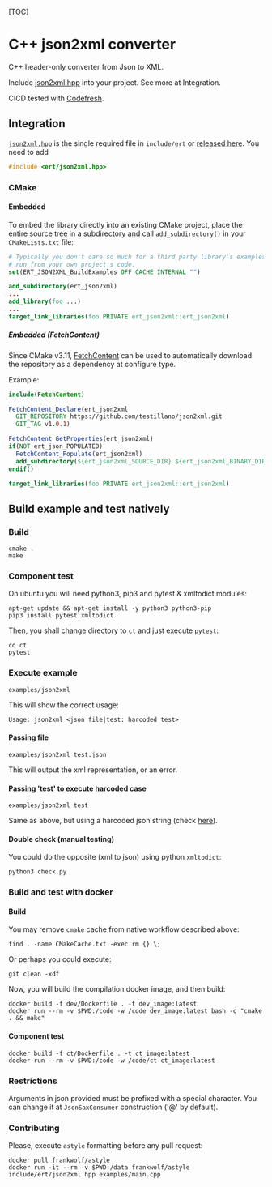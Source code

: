 [TOC]

# C++ json2xml converter

C++ header-only converter from Json to XML.

Include [json2xml.hpp](include/ert/json2xml.hpp) into your project.
See more at Integration.

CICD tested with [Codefresh](https://codefresh.io/).

## Integration

[`json2xml.hpp`](https://github.com/testillano/json2xml/blob/master/include/ert/json2xml.hpp) is the single required file in `include/ert` or [released here](https://github.com/testillano/json2xml/releases). You need to add

```cpp
#include <ert/json2xml.hpp>
```

### CMake

#### Embedded

To embed the library directly into an existing CMake project, place the entire source tree in a subdirectory and call `add_subdirectory()` in your `CMakeLists.txt` file:

```cmake
# Typically you don't care so much for a third party library's examples to be
# run from your own project's code.
set(ERT_JSON2XML_BuildExamples OFF CACHE INTERNAL "")

add_subdirectory(ert_json2xml)
...
add_library(foo ...)
...
target_link_libraries(foo PRIVATE ert_json2xml::ert_json2xml)
```

##### Embedded (FetchContent)

Since CMake v3.11,
[FetchContent](https://cmake.org/cmake/help/v3.11/module/FetchContent.html) can be used to automatically download the repository as a dependency at configure type.

Example:
```cmake
include(FetchContent)

FetchContent_Declare(ert_json2xml
  GIT_REPOSITORY https://github.com/testillano/json2xml.git
  GIT_TAG v1.0.1)

FetchContent_GetProperties(ert_json2xml)
if(NOT ert_json_POPULATED)
  FetchContent_Populate(ert_json2xml)
  add_subdirectory(${ert_json2xml_SOURCE_DIR} ${ert_json2xml_BINARY_DIR} EXCLUDE_FROM_ALL)
endif()

target_link_libraries(foo PRIVATE ert_json2xml::ert_json2xml)
```

## Build example and test natively

### Build

    cmake .
    make

### Component test

On ubuntu you will need python3, pip3 and pytest & xmltodict modules:

    apt-get update && apt-get install -y python3 python3-pip
    pip3 install pytest xmltodict

Then, you shall change directory to `ct` and just execute `pytest`:

    cd ct
    pytest

### Execute example

    examples/json2xml

This will show the correct usage:

    Usage: json2xml <json file|test: harcoded test>

#### Passing file

    examples/json2xml test.json

This will output the xml representation, or an error.

#### Passing 'test' to execute harcoded case

    examples/json2xml test

Same as above, but using a harcoded json string (check [here](https://github.com/testillano/json2xml/blob/d2778a1891244603284796df6892733b5362324e/examples/main.cpp#L28)).

#### Double check (manual testing)

You could do the opposite (xml to json) using python `xmltodict`:

    python3 check.py

### Build and test with docker

#### Build

You may remove `cmake` cache from native workflow described above:

    find . -name CMakeCache.txt -exec rm {} \;

Or perhaps you could execute:

    git clean -xdf

Now, you will build the compilation docker image, and then build:

    docker build -f dev/Dockerfile . -t dev_image:latest
    docker run --rm -v $PWD:/code -w /code dev_image:latest bash -c "cmake . && make"

#### Component test

    docker build -f ct/Dockerfile . -t ct_image:latest
    docker run --rm -v $PWD:/code -w /code/ct ct_image:latest

### Restrictions

Arguments in json provided must be prefixed with a special character. You can change it at `JsonSaxConsumer` construction ('@' by default).

### Contributing

Please, execute `astyle` formatting before any pull request:

    docker pull frankwolf/astyle
    docker run -it --rm -v $PWD:/data frankwolf/astyle include/ert/json2xml.hpp examples/main.cpp

